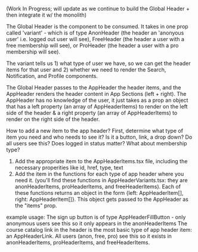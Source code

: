 (Work In Progress; will update as we continue to build the Global Header + then integrate it w/ the monolith)

The Global Header is the component to be consumed. It takes in one prop called 'variant' - which is of type
AnonHeader (the header an 'anonyous user' i.e. logged out user will see), FreeHeader (the header a user with a free membership will see), or ProHeader (the header a user with a pro membership will see).

The variant tells us 1) what type of user we have, so we can get the header items for that user and 2) whether we need to render the Search, Notification, and Profile components.

The Global Header passes to the AppHeader the header items, and the AppHeader renders the header content in App Sections (left + right). The AppHeader has no knowledge of the user, it just takes as a prop an object that has a left property (an array of AppHeaderItems) to render on the left side of the header & a right property (an array of AppHeaderItems) to render on the right side of the header.

How to add a new item to the app header?
First, determine what type of item you need and who needs to see it? Is it a button, link, a drop down? Do all users see this? Does logged in status matter? What about membership type?

1) Add the appropriate item to the AppHeaderItems.tsx file, including the necessary properities like id, href, type, text 
2) Add the item in the functions for each type of app header where you need it. (you'll find these functions in AppHeaderVariants.tsx: they are anonHeaderItems, proHeaderItems, and freeHeaderItems). Each of these functions returns an object in the form {left: AppHeaderItem[], right: AppHeaderItem[]}. This object gets passed to the AppHeader as the "items" prop.

example usage:
The sign up button is of type AppHeaderFillButton - only anonymous users see this so it only appears in the anonHeaderItems
The course catalog link in the header is the most basic type of app header item: an AppHeaderLink. All users (anon, free, pro) see this so it exists in anonHeaderItems, proHeaderItems, and freeHeaderItems.


